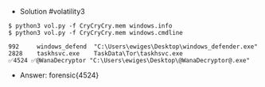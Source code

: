 - Solution #volatility3
```
$ python3 vol.py -f CryCryCry.mem windows.info
$ python3 vol.py -f CryCryCry.mem windows.cmdline
```
```
992     windows_defend  "C:\Users\ewiges\Desktop\windows_defender.exe"
2828    taskhsvc.exe    TaskData\Tor\taskhsvc.exe
✅4524 ✅@WanaDecryptor "C:\Users\ewiges\Desktop\@WanaDecryptor@.exe"
```
- Answer: forensic{4524}
